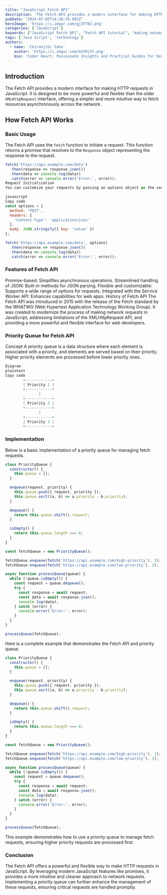 ```yaml
---
title: "JavaScript Fetch API"
description: 'The Fetch API provides a modern interface for making HTTP requests in JavaScript.'
pubDate: "2024-07-02T14:28:39.892Z"
heroImage: 'https://i.imgur.com/gjIFT0J.png'
categories: ['JavaScript']
keywords: ["JavaScript Fetch API", "Fetch API tutorial", "making network requests JavaScript", "Fetch API examples", "handling API responses", "JavaScript API calls", "Fetch API vs XMLHttpRequest", "modern JavaScript", "web development", "client-side JavaScript"]
tags: ['Java Script', 'technology']
authors:
  - name: 'Chiranjibi Sahu'
    avatar: 'https://i.imgur.com/m1V8jYF.png'
    bio: 'Coder Heart: Passionate Insights and Practical Guides for Developers'
---
```


## Introduction
The Fetch API provides a modern interface for making HTTP requests in JavaScript. It is designed to be more powerful and flexible than the older `XMLHttpRequest` interface, offering a simpler and more intuitive way to fetch resources asynchronously across the network.

## How Fetch API Works

### Basic Usage
The Fetch API uses the `fetch` function to initiate a request. This function returns a promise that resolves to the `Response` object representing the response to the request.

```javascript
fetch('https://api.example.com/data')
  .then(response => response.json())
  .then(data => console.log(data))
  .catch(error => console.error('Error:', error));
Request Initialization
You can customize your requests by passing an options object as the second argument to fetch.

javascript
Copy code
const options = {
  method: 'POST',
  headers: {
    'Content-Type': 'application/json'
  },
  body: JSON.stringify({ key: 'value' })
};

fetch('https://api.example.com/data', options)
  .then(response => response.json())
  .then(data => console.log(data))
  .catch(error => console.error('Error:', error));
```

### Features of Fetch API
Promise-based: Simplifies asynchronous operations.
Streamlined handling of JSON: Built-in methods for JSON parsing.
Flexible and customizable: Supports a wide range of options for requests.
Integrated with the Service Worker API: Enhances capabilities for web apps.
History of Fetch API
The Fetch API was introduced in 2015 with the release of the Fetch standard by the WHATWG (Web Hypertext Application Technology Working Group). It was created to modernize the process of making network requests in JavaScript, addressing limitations of the XMLHttpRequest API, and providing a more powerful and flexible interface for web developers.

### Priority Queue for Fetch API
Concept
A priority queue is a data structure where each element is associated with a priority, and elements are served based on their priority. Higher priority elements are processed before lower priority ones.

```javascript
Diagram
plaintext
Copy code
        +------------+
        | Priority 1 |
        +------------+
               |
        +------------+
        | Priority 2 |
        +------------+
               |
        +------------+
        | Priority 3 |
        +------------+
```
### Implementation
Below is a basic implementation of a priority queue for managing fetch requests.

```javascript
class PriorityQueue {
  constructor() {
    this.queue = [];
  }

  enqueue(request, priority) {
    this.queue.push({ request, priority });
    this.queue.sort((a, b) => a.priority - b.priority);
  }

  dequeue() {
    return this.queue.shift().request;
  }

  isEmpty() {
    return this.queue.length === 0;
  }
}

const fetchQueue = new PriorityQueue();

fetchQueue.enqueue(fetch('https://api.example.com/high-priority'), 1);
fetchQueue.enqueue(fetch('https://api.example.com/low-priority'), 2);

async function processQueue(queue) {
  while (!queue.isEmpty()) {
    const request = queue.dequeue();
    try {
      const response = await request;
      const data = await response.json();
      console.log(data);
    } catch (error) {
      console.error('Error:', error);
    }
  }
}

processQueue(fetchQueue);
```

Here is a complete example that demonstrates the Fetch API and priority queue.

```javascript
class PriorityQueue {
  constructor() {
    this.queue = [];
  }

  enqueue(request, priority) {
    this.queue.push({ request, priority });
    this.queue.sort((a, b) => a.priority - b.priority);
  }

  dequeue() {
    return this.queue.shift().request;
  }

  isEmpty() {
    return this.queue.length === 0;
  }
}

const fetchQueue = new PriorityQueue();

fetchQueue.enqueue(fetch('https://api.example.com/high-priority'), 1);
fetchQueue.enqueue(fetch('https://api.example.com/low-priority'), 2);

async function processQueue(queue) {
  while (!queue.isEmpty()) {
    const request = queue.dequeue();
    try {
      const response = await request;
      const data = await response.json();
      console.log(data);
    } catch (error) {
      console.error('Error:', error);
    }
  }
}

processQueue(fetchQueue);
```
This example demonstrates how to use a priority queue to manage fetch requests, ensuring higher priority requests are processed first.

### Conclusion
The Fetch API offers a powerful and flexible way to make HTTP requests in JavaScript. By leveraging modern JavaScript features like promises, it provides a more intuitive and cleaner approach to network requests. Implementing a priority queue can further enhance the management of these requests, ensuring critical requests are handled promptly.